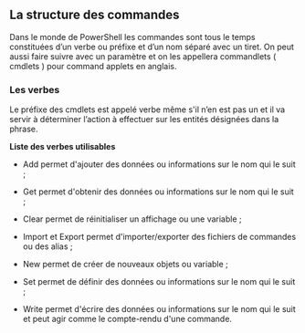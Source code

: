 ## La structure des commandes 

Dans le monde de PowerShell les commandes sont tous le temps constituées d’un verbe ou préfixe et d’un nom séparé avec un tiret. On peut aussi faire suivre avec un paramètre et on les appellera  commandlets ( cmdlets ) pour command applets en anglais. 

### Les verbes 	 

 

Le préfixe des cmdlets est appelé verbe même s'il n’en est pas un et il va servir à déterminer l’action à effectuer sur les entités désignées dans la phrase. 

 __Liste des verbes utilisables__ 

- Add permet d'ajouter des données ou informations sur le nom qui le suit ; 

- Get permet d'obtenir des données ou informations sur le nom qui le suit ; 

- Clear permet de réinitialiser un affichage ou une variable ; 

- Import et Export permet d'importer/exporter des fichiers de commandes ou des alias ; 

- New permet de créer de nouveaux objets ou variable ; 

- Set permet de définir des données ou informations sur le nom qui le suit ; 

- Write permet d'écrire des données ou informations sur le nom qui le suit et peut agir comme le compte-rendu d'une commande. 
